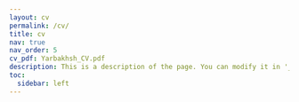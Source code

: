 ```yaml
---
layout: cv
permalink: /cv/
title: cv
nav: true
nav_order: 5
cv_pdf: Yarbakhsh_CV.pdf
description: This is a description of the page. You can modify it in '_pages/cv.md'. You can also change or remove the top pdf download button.
toc:
  sidebar: left
---
```


